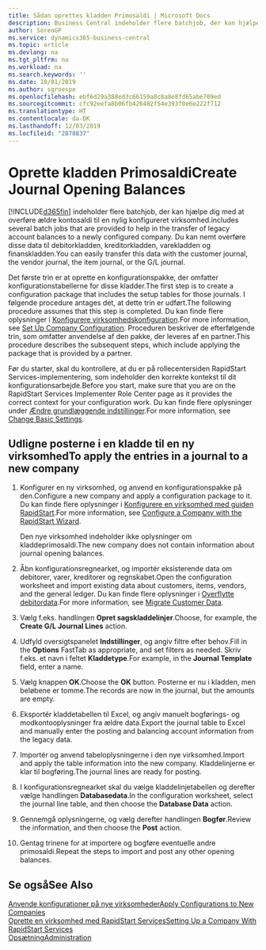 ```yaml
---
title: Sådan oprettes kladden Primosaldi | Microsoft Docs
description: Business Central indeholder flere batchjob, der kan hjælpe dig med at overføre ældre kontosaldi til en nylig konfigureret virksomhed. Du kan nemt overføre disse data med posteringer.
author: SorenGP
ms.service: dynamics365-business-central
ms.topic: article
ms.devlang: na
ms.tgt_pltfrm: na
ms.workload: na
ms.search.keywords: ''
ms.date: 10/01/2019
ms.author: sgroespe
ms.openlocfilehash: ebf6d29a388ed3c66159a8c8a8e8fd65abe709ed
ms.sourcegitcommit: cfc92eefa8b06fb426482f54e393f0e6e222f712
ms.translationtype: HT
ms.contentlocale: da-DK
ms.lasthandoff: 12/03/2019
ms.locfileid: "2878837"
---
```

# <a name="create-journal-opening-balances"></a><span data-ttu-id="740ba-104">Oprette kladden Primosaldi</span><span class="sxs-lookup"><span data-stu-id="740ba-104">Create Journal Opening Balances</span></span>
[!INCLUDE[d365fin](includes/d365fin_md.md)] <span data-ttu-id="740ba-105">indeholder flere batchjob, der kan hjælpe dig med at overføre ældre kontosaldi til en nylig konfigureret virksomhed.</span><span class="sxs-lookup"><span data-stu-id="740ba-105">includes several batch jobs that are provided to help in the transfer of legacy account balances to a newly configured company.</span></span> <span data-ttu-id="740ba-106">Du kan nemt overføre disse data til debitorkladden, kreditorkladden, varekladden og finanskladden.</span><span class="sxs-lookup"><span data-stu-id="740ba-106">You can easily transfer this data with the customer journal, the vendor journal, the item journal, or the G/L journal.</span></span>

<span data-ttu-id="740ba-107">Det første trin er at oprette en konfigurationspakke, der omfatter konfigurationstabellerne for disse kladder.</span><span class="sxs-lookup"><span data-stu-id="740ba-107">The first step is to create a configuration package that includes the setup tables for those journals.</span></span> <span data-ttu-id="740ba-108">I følgende procedure antages det, at dette trin er udført.</span><span class="sxs-lookup"><span data-stu-id="740ba-108">The following procedure assumes that this step is completed.</span></span> <span data-ttu-id="740ba-109">Du kan finde flere oplysninger i [Konfigurere virksomhedskonfiguration](admin-set-up-company-configuration.md).</span><span class="sxs-lookup"><span data-stu-id="740ba-109">For more information, see [Set Up Company Configuration](admin-set-up-company-configuration.md).</span></span> <span data-ttu-id="740ba-110">Proceduren beskriver de efterfølgende trin, som omfatter anvendelse af den pakke, der leveres af en partner.</span><span class="sxs-lookup"><span data-stu-id="740ba-110">This procedure describes the subsequent steps, which include applying the package that is provided by a partner.</span></span>  

<span data-ttu-id="740ba-111">Før du starter, skal du kontrollere, at du er på rollecentersiden RapidStart Services-implementering, som indeholder den korrekte kontekst til dit konfigurationsarbejde.</span><span class="sxs-lookup"><span data-stu-id="740ba-111">Before you start, make sure that you are on the RapidStart Services Implementer Role Center page as it provides the correct context for your configuration work.</span></span> <span data-ttu-id="740ba-112">Du kan finde flere oplysninger under [Ændre grundlæggende indstillinger](ui-change-basic-settings.md).</span><span class="sxs-lookup"><span data-stu-id="740ba-112">For more information, see [Change Basic Settings](ui-change-basic-settings.md).</span></span>

## <a name="to-apply-the-entries-in-a-journal-to-a-new-company"></a><span data-ttu-id="740ba-113">Udligne posterne i en kladde til en ny virksomhed</span><span class="sxs-lookup"><span data-stu-id="740ba-113">To apply the entries in a journal to a new company</span></span>  
1. <span data-ttu-id="740ba-114">Konfigurer en ny virksomhed, og anvend en konfigurationspakke på den.</span><span class="sxs-lookup"><span data-stu-id="740ba-114">Configure a new company and apply a configuration package to it.</span></span> <span data-ttu-id="740ba-115">Du kan finde flere oplysninger i [Konfigurere en virksomhed med guiden RapidStart](admin-how-to-configure-a-company-with-the-rapidstart-wizard.md).</span><span class="sxs-lookup"><span data-stu-id="740ba-115">For more information, see [Configure a Company with the RapidStart Wizard](admin-how-to-configure-a-company-with-the-rapidstart-wizard.md).</span></span>  

    <span data-ttu-id="740ba-116">Den nye virksomhed indeholder ikke oplysninger om kladdeprimosaldi.</span><span class="sxs-lookup"><span data-stu-id="740ba-116">The new company does not contain information about journal opening balances.</span></span>  

2. <span data-ttu-id="740ba-117">Åbn konfigurationsregnearket, og importér eksisterende data om debitorer, varer, kreditorer og regnskabet.</span><span class="sxs-lookup"><span data-stu-id="740ba-117">Open the configuration worksheet and import existing data about customers, items, vendors, and the general ledger.</span></span> <span data-ttu-id="740ba-118">Du kan finde flere oplysninger i [Overflytte debitordata](admin-migrate-customer-data.md).</span><span class="sxs-lookup"><span data-stu-id="740ba-118">For more information, see [Migrate Customer Data](admin-migrate-customer-data.md).</span></span>  
3. <span data-ttu-id="740ba-119">Vælg f.eks. handlingen **Opret sagskladdelinjer**.</span><span class="sxs-lookup"><span data-stu-id="740ba-119">Choose, for example, the **Create G/L Journal Lines** action.</span></span>  
4. <span data-ttu-id="740ba-120">Udfyld oversigtspanelet **Indstillinger**, og angiv filtre efter behov.</span><span class="sxs-lookup"><span data-stu-id="740ba-120">Fill in the **Options** FastTab as appropriate, and set filters as needed.</span></span> <span data-ttu-id="740ba-121">Skriv f.eks. et navn i feltet **Kladdetype**.</span><span class="sxs-lookup"><span data-stu-id="740ba-121">For example, in the **Journal Template** field, enter a name.</span></span>  
5. <span data-ttu-id="740ba-122">Vælg knappen **OK**.</span><span class="sxs-lookup"><span data-stu-id="740ba-122">Choose the **OK** button.</span></span> <span data-ttu-id="740ba-123">Posterne er nu i kladden, men beløbene er tomme.</span><span class="sxs-lookup"><span data-stu-id="740ba-123">The records are now in the journal, but the amounts are empty.</span></span>  
6. <span data-ttu-id="740ba-124">Eksportér kladdetabellen til Excel, og angiv manuelt bogførings- og modkontooplysninger fra ældre data.</span><span class="sxs-lookup"><span data-stu-id="740ba-124">Export the journal table to Excel and manually enter the posting and balancing account information from the legacy data.</span></span>
7. <span data-ttu-id="740ba-125">Importér og anvend tabeloplysningerne i den nye virksomhed.</span><span class="sxs-lookup"><span data-stu-id="740ba-125">Import and apply the table information into the new company.</span></span> <span data-ttu-id="740ba-126">Kladdelinjerne er klar til bogføring.</span><span class="sxs-lookup"><span data-stu-id="740ba-126">The journal lines are ready for posting.</span></span>  
8. <span data-ttu-id="740ba-127">I konfigurationsregnearket skal du vælge kladdelinjetabellen og derefter vælge handlingen **Databasedata**.</span><span class="sxs-lookup"><span data-stu-id="740ba-127">In the configuration worksheet, select the journal line table, and then choose the **Database Data** action.</span></span>  
9. <span data-ttu-id="740ba-128">Gennemgå oplysningerne, og vælg derefter handlingen **Bogfør**.</span><span class="sxs-lookup"><span data-stu-id="740ba-128">Review the information, and then choose the **Post** action.</span></span>  
10. <span data-ttu-id="740ba-129">Gentag trinene for at importere og bogføre eventuelle andre primosaldi.</span><span class="sxs-lookup"><span data-stu-id="740ba-129">Repeat the steps to import and post any other opening balances.</span></span>  

## <a name="see-also"></a><span data-ttu-id="740ba-130">Se også</span><span class="sxs-lookup"><span data-stu-id="740ba-130">See Also</span></span>  
[<span data-ttu-id="740ba-131">Anvende konfigurationer på nye virksomheder</span><span class="sxs-lookup"><span data-stu-id="740ba-131">Apply Configurations to New Companies</span></span>](admin-apply-configuration-to-new-companies.md)  
[<span data-ttu-id="740ba-132">Oprette en virksomhed med RapidStart Services</span><span class="sxs-lookup"><span data-stu-id="740ba-132">Setting Up a Company With RapidStart Services</span></span>](admin-set-up-a-company-with-rapidstart.md)  
[<span data-ttu-id="740ba-133">Opsætning</span><span class="sxs-lookup"><span data-stu-id="740ba-133">Administration</span></span>](admin-setup-and-administration.md)
